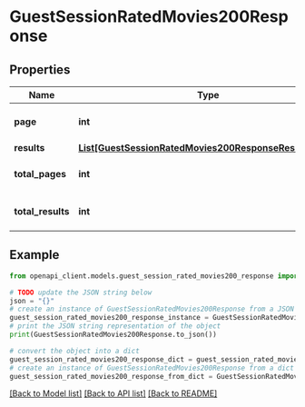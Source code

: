 # GuestSessionRatedMovies200Response


## Properties

Name | Type | Description | Notes
------------ | ------------- | ------------- | -------------
**page** | **int** |  | [optional] [default to 0]
**results** | [**List[GuestSessionRatedMovies200ResponseResultsInner]**](GuestSessionRatedMovies200ResponseResultsInner.md) |  | [optional] 
**total_pages** | **int** |  | [optional] [default to 0]
**total_results** | **int** |  | [optional] [default to 0]

## Example

```python
from openapi_client.models.guest_session_rated_movies200_response import GuestSessionRatedMovies200Response

# TODO update the JSON string below
json = "{}"
# create an instance of GuestSessionRatedMovies200Response from a JSON string
guest_session_rated_movies200_response_instance = GuestSessionRatedMovies200Response.from_json(json)
# print the JSON string representation of the object
print(GuestSessionRatedMovies200Response.to_json())

# convert the object into a dict
guest_session_rated_movies200_response_dict = guest_session_rated_movies200_response_instance.to_dict()
# create an instance of GuestSessionRatedMovies200Response from a dict
guest_session_rated_movies200_response_from_dict = GuestSessionRatedMovies200Response.from_dict(guest_session_rated_movies200_response_dict)
```
[[Back to Model list]](../README.md#documentation-for-models) [[Back to API list]](../README.md#documentation-for-api-endpoints) [[Back to README]](../README.md)


